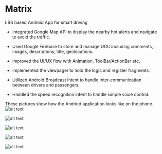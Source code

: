 # Matrix
LBS based Android App for smart driving

- Integrated Google Map API to display the nearby hot alerts and navigate to avoid the traffic.

- Used Google Firebase to store and manage UGC including comments, images, descriptions, title, geolocations.

- Improved the UI/UX flow with Animation, ToolBar/ActionBar etc.

- Implemented the viewpager to hold the logic and register fragments.

- Utilized Android Broadcast Intent to handle inter-communication between drivers and passengers.

- Handled the speed recognition intent to handle simple voice control.


These pictures show how the Andriod application looks like on the phone.
![alt text](https://i.ibb.co/F6VVzSr/Capture13.jpg)

![alt text](https://i.ibb.co/mFQwPDR/Capture14.jpg)

![alt text](https://i.ibb.co/Fh2VF9p/Capture15.jpg)

![alt text](https://i.ibb.co/ZWf3rsP/Capture16.jpg)

![alt text](https://i.ibb.co/Hg8C5qn/Capture17.jpg)
